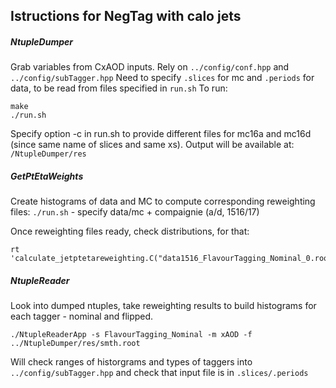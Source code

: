 ## Istructions for NegTag with calo jets


##### NtupleDumper
Grab variables from CxAOD inputs.
Rely on ```../config/conf.hpp``` and ```../config/subTagger.hpp```
Need to specify ```.slices``` for mc and ```.periods``` for data, to be read from files specified in ```run.sh```
To run:
```
make
./run.sh
```
Specify option -c in run.sh to provide different files for mc16a and mc16d (since same name of slices and same xs).
Output will be available at: ```/NtupleDumper/res```

##### GetPtEtaWeights
Create histograms of data and MC to compute corresponding reweighting files:
```./run.sh``` - specify data/mc + compaignie (a/d, 1516/17)

Once reweighting files ready, check distributions, for that:
```
rt 'calculate_jetptetareweighting.C("data1516_FlavourTagging_Nominal_0.root","mc_a_FlavourTagging_Nominal_0.root")'
```



##### NtupleReader
Look into dumped ntuples, take reweighting results to build histograms for each tagger - nominal and flipped.

```
./NtupleReaderApp -s FlavourTagging_Nominal -m xAOD -f ../NtupleDumper/res/smth.root
```
Will check ranges of historgrams and types of taggers into ```../config/subTagger.hpp``` and check that input file is in ```.slices/.periods```
